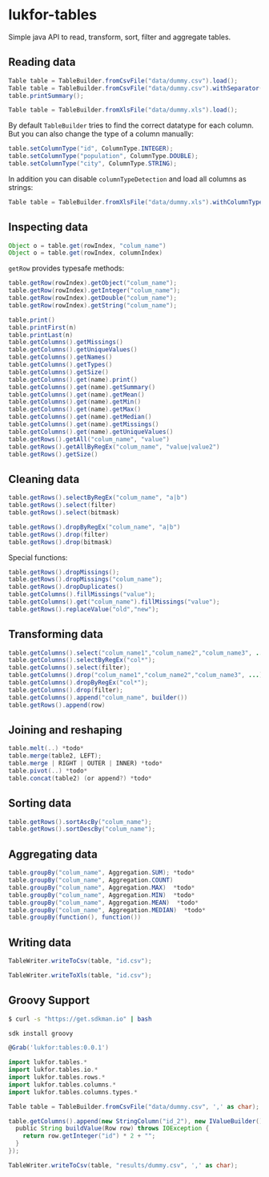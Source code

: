 # lukfor-tables


Simple java API to read, transform, sort, filter and aggregate tables.

## Reading data

```java
Table table = TableBuilder.fromCsvFile("data/dummy.csv").load();
Table table = TableBuilder.fromCsvFile("data/dummy.csv").withSeparator('\t').load();
table.printSummary();
```

```java
Table table = TableBuilder.fromXlsFile("data/dummy.xls").load();
```

By default `TableBuilder` tries to find the correct datatype for each column. But you can also change the type of a column manually:

```java
table.setColumnType("id", ColumnType.INTEGER);
table.setColumnType("population", ColumnType.DOUBLE);
table.setColumnType("city", ColumnType.STRING);
```

In addition you can disable `columnTypeDetection` and load all columns as strings:

```java
Table table = TableBuilder.fromXlsFile("data/dummy.xls").withColumnTypeDetection(false).load();
```

## Inspecting data

```java
Object o = table.get(rowIndex, "colum_name")
Object o = table.get(rowIndex, columnIndex)
```

`getRow` provides typesafe methods:
```java
table.getRow(rowIndex).getObject("colum_name");
table.getRow(rowIndex).getInteger("colum_name");
table.getRow(rowIndex).getDouble("colum_name");
table.getRow(rowIndex).getString("colum_name");
```

```java
table.print()
table.printFirst(n)
table.printLast(n)
table.getColumns().getMissings()
table.getColumns().getUniqueValues()
table.getColumns().getNames()
table.getColumns().getTypes()
table.getColumns().getSize()
table.getColumns().get(name).print()
table.getColumns().get(name).getSummary()
table.getColumns().get(name).getMean()
table.getColumns().get(name).getMin()
table.getColumns().get(name).getMax()
table.getColumns().get(name).getMedian()
table.getColumns().get(name).getMissings()
table.getColumns().get(name).getUniqueValues()
table.getRows().getAll("colum_name", "value")
table.getRows().getAllByRegEx("colum_name", "value|value2")
table.getRows().getSize()
```

## Cleaning data


```java
table.getRows().selectByRegEx("colum_name", "a|b")
table.getRows().select(filter)
table.getRows().select(bitmask)
```

```java
table.getRows().dropByRegEx("colum_name", "a|b")
table.getRows().drop(filter)
table.getRows().drop(bitmask)
```

Special functions:

```java
table.getRows().dropMissings();
table.getRows().dropMissings("colum_name");
table.getRows().dropDuplicates()
table.getColumns().fillMissings("value");
table.getColumns().get("colum_name").fillMissings("value");
table.getRows().replaceValue("old","new");
```



## Transforming data

```java
table.getColumns().select("colum_name1","colum_name2","colum_name3", ...)
table.getColumns().selectByRegEx("col*");
table.getColumns().select(filter);
table.getColumns().drop("colum_name1","colum_name2","colum_name3", ...)
table.getColumns().dropByRegEx("col*");
table.getColumns().drop(filter);
table.getColumns().append("colum_name", builder())
table.getRows().append(row)
```

## Joining and reshaping

```java
table.melt(..) *todo*
table.merge(table2, LEFT);
table.merge | RIGHT | OUTER | INNER) *todo*
table.pivot(..) *todo*
table.concat(table2) (or append?) *todo*
```

## Sorting data

```java
table.getRows().sortAscBy("colum_name");
table.getRows().sortDescBy("colum_name");
```

## Aggregating data

```java
table.groupBy("colum_name", Aggregation.SUM); *todo*
table.groupBy("colum_name", Aggregation.COUNT)
table.groupBy("colum_name", Aggregation.MAX)  *todo*
table.groupBy("colum_name", Aggregation.MIN)  *todo*
table.groupBy("colum_name", Aggregation.MEAN)  *todo*
table.groupBy("colum_name", Aggregation.MEDIAN)  *todo*
table.groupBy(function(), function())
```

## Writing data

```java
TableWriter.writeToCsv(table, "id.csv");
```

```java
TableWriter.writeToXls(table, "id.csv");
```


## Groovy Support

```sh
$ curl -s "https://get.sdkman.io" | bash
```

```sh
sdk install groovy
```

```groovy
@Grab('lukfor:tables:0.0.1')

import lukfor.tables.*
import lukfor.tables.io.*
import lukfor.tables.rows.*
import lukfor.tables.columns.*
import lukfor.tables.columns.types.*

Table table = TableBuilder.fromCsvFile("data/dummy.csv", ',' as char);

table.getColumns().append(new StringColumn("id_2"), new IValueBuilder() {
  public String buildValue(Row row) throws IOException {
    return row.getInteger("id") * 2 + "";
  }
});

TableWriter.writeToCsv(table, "results/dummy.csv", ',' as char);
```
